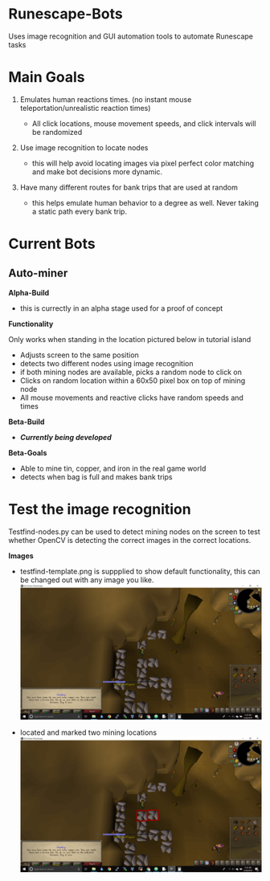 # Runescape-Bots
Uses image recognition and GUI automation tools to automate Runescape tasks

# Main Goals
1. Emulates human reactions times. (no instant mouse teleportation/unrealistic reaction times)
   - All click locations, mouse movement speeds, and click intervals will be randomized
   
2. Use image recognition to locate nodes
   - this will help avoid locating images via pixel perfect color matching and make bot decisions more dynamic.
   
3. Have many different routes for bank trips that are used at random
   - this helps emulate human behavior to a degree as well. Never taking a static path every bank trip.

# Current Bots
## Auto-miner 
 **Alpha-Build**
 - this is currectly in an alpha stage used for a proof of concept

**Functionality** 

Only works when standing in the location pictured below in tutorial island 
- Adjusts screen to the same position
- detects two different nodes using image recognition
- if both mining nodes are available, picks a random node to click on
- Clicks on random location within a 60x50 pixel box on top of mining node
- All mouse movements and reactive clicks have random speeds and times

**Beta-Build**
- **_Currently being developed_**

**Beta-Goals**
- Able to mine tin, copper, and iron in the real game world
- detects when bag is full and makes bank trips

# Test the image recognition
Testfind-nodes.py can be used to detect mining nodes on the screen to test whether OpenCV is detecting the correct images in the correct locations.

**Images**
- testfind-template.png is suppplied to show default functionality, this can be changed out with any image you like. 
![sample](https://github.com/8bitrazzle/Runescape-Bots/blob/master/Alpha-Build/image-finder/testfind-template.png)

- located and marked two mining locations
![sample-finds](https://github.com/8bitrazzle/Runescape-Bots/blob/master/Alpha-Build/image-finder/finds.png)
